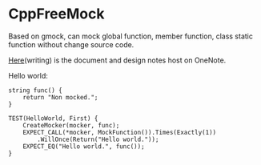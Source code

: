 CppFreeMock
===========

Based on gmock, can mock global function, member function, class static function without change source code.

[Here](https://onedrive.live.com/redir?resid=4C6FDC828365B80E!28191&authkey=!AK5mz05lh29D2eQ&ithint=onenote%2c)(writing) is the document and design notes host on OneNote.

Hello world:

```
string func() {
    return "Non mocked.";
}

TEST(HelloWorld, First) {
    CreateMocker(mocker, func);
    EXPECT_CALL(*mocker, MockFunction()).Times(Exactly(1))
        .WillOnce(Return("Hello world."));
    EXPECT_EQ("Hello world.", func());
}
```
